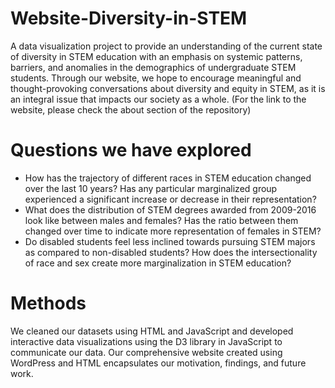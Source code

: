 # Website-Diversity-in-STEM
A data visualization project to provide an understanding of the current state of diversity in STEM education with an emphasis on systemic patterns, barriers, and anomalies in the demographics of undergraduate STEM students. Through our website, we hope to encourage meaningful and thought-provoking conversations about diversity and equity in STEM, as it is an integral issue that impacts our society as a whole. 
(For the link to the website, please check the about section of the repository)
# Questions we have explored
- How has the trajectory of different races in STEM education changed over the last 10 years? Has any particular marginalized group experienced a significant increase or decrease in their representation? 
- What does the distribution of STEM degrees awarded from 2009-2016 look like between males and females? Has the ratio between them changed over time to indicate more representation of females in STEM? 
- Do disabled students feel less inclined towards pursuing STEM majors as compared to non-disabled students? 
How does the intersectionality of race and sex create more marginalization in STEM education?
# Methods 
We cleaned our datasets using HTML and JavaScript and developed interactive data visualizations using the D3 library in JavaScript to communicate our data. Our comprehensive website created using WordPress and HTML encapsulates our motivation, findings, and future work.


